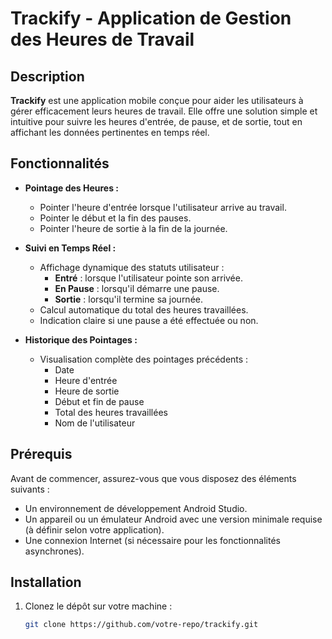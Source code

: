 # Trackify - Application de Gestion des Heures de Travail

## Description

**Trackify** est une application mobile conçue pour aider les utilisateurs à gérer efficacement leurs heures de travail. Elle offre une solution simple et intuitive pour suivre les heures d'entrée, de pause, et de sortie, tout en affichant les données pertinentes en temps réel.

## Fonctionnalités

- **Pointage des Heures :**
  - Pointer l'heure d'entrée lorsque l'utilisateur arrive au travail.
  - Pointer le début et la fin des pauses.
  - Pointer l'heure de sortie à la fin de la journée.

- **Suivi en Temps Réel :**
  - Affichage dynamique des statuts utilisateur :
    - **Entré** : lorsque l'utilisateur pointe son arrivée.
    - **En Pause** : lorsqu'il démarre une pause.
    - **Sortie** : lorsqu'il termine sa journée.
  - Calcul automatique du total des heures travaillées.
  - Indication claire si une pause a été effectuée ou non.

- **Historique des Pointages :**
  - Visualisation complète des pointages précédents :
    - Date
    - Heure d'entrée
    - Heure de sortie
    - Début et fin de pause
    - Total des heures travaillées
    - Nom de l'utilisateur

## Prérequis

Avant de commencer, assurez-vous que vous disposez des éléments suivants :
- Un environnement de développement Android Studio.
- Un appareil ou un émulateur Android avec une version minimale requise (à définir selon votre application).
- Une connexion Internet (si nécessaire pour les fonctionnalités asynchrones).

## Installation

1. Clonez le dépôt sur votre machine :
   ```bash
   git clone https://github.com/votre-repo/trackify.git
